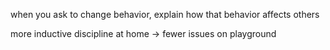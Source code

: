 when you ask to change behavior, explain how that behavior affects others

more inductive discipline at home -> fewer issues on playground